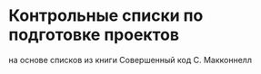 # Контрольные списки по подготовке проектов
на основе списков из книги Совершенный код С. Макконнелл
